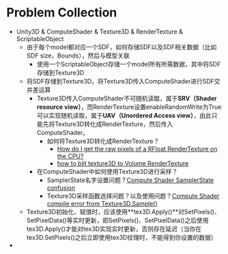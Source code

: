 # Problem Collection

+ Unity3D & ComputeShader & Texture3D & RenderTexture & ScriptableObject
  + 由于每个model都对应一个SDF，如何存储SDF以及SDF相关数据（比如SDF size，Bounds），然后与模型关联
    + 使用一个ScriptableObject存储一个model所有所需数据，其中将SDF存储到Texture3D
  + 将SDF存储到Texture3D，将Texture3D传入ComputeShader进行SDF交并差运算
    + Texture3D传入ComputeShader不可随机读取，属于**SRV（Shader resource view）**，而RenderTexture设置enableRandomWrite为True可以实现随机读取，属于**UAV（Unordered Access view）**，由此只能先将Texture3D转化成RenderTexture，然后传入ComputeShader。
      + 如何将Texture3D转化成RenderTexture？
        + [How do I get the raw pixels of a RFloat RenderTexture on the CPU?](https://answers.unity.com/questions/1398173/how-do-i-get-the-raw-pixels-of-a-rfloat-rendertext.html?childToView=1846405#answer-1846405)
        + [how to blit texture3D to Volume RenderTexture](https://answers.unity.com/questions/1686993/how-to-blit-texture3d-to-volume-rendertexture.html)
    + 在ComputeShader中如何使用Texture3D进行采样？
      + SamplerState名字设置问题？[Compute Shader SamplerState confusion](https://forum.unity.com/threads/compute-shader-samplerstate-confusion.163591/)
      + Texture3D采样函数选择问题？以及使用问题？[Compute Shader compile error from Texture3D.Sample()](https://answers.unity.com/questions/1311444/compute-shader-compile-error-from-texture3dsample.html)
  + Texture3D初始化、赋值时，应该使用**tex3D.Apply()**对SetPixels()、SetPixelData()等实时更新，即SetPixels()、SetPixelData()之后使用tex3D.Apply()才能对tex3D实现实时更新，否则存在延迟（当你在tex3D.SetPixels()之后立即使用tex3D纹理时，不能得到你设置的数据）
+ 

